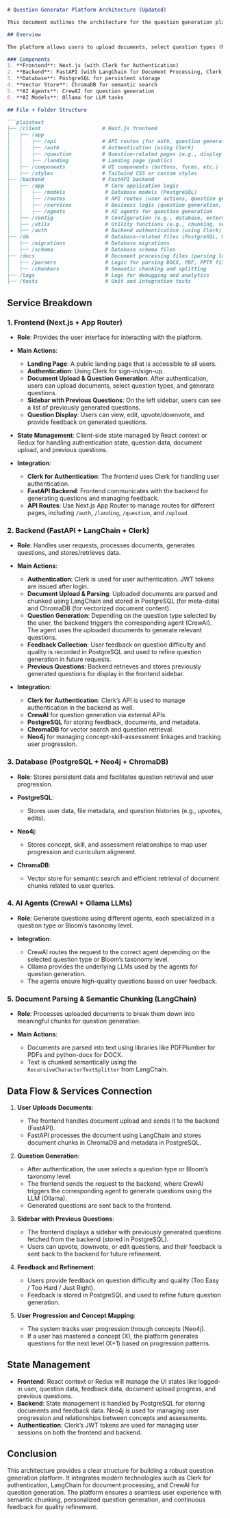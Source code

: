 
````markdown
# Question Generator Platform Architecture (Updated)

This document outlines the architecture for the question generation platform, incorporating the App Router, Clerk authentication on both frontend and backend, a public landing page, and a user interface to upload and generate questions.

## Overview

The platform allows users to upload documents, select question types (MCQ, Fill-in-the-Blank, etc.), and generate questions based on Bloom’s Taxonomy levels. Each question generation task is powered by a dedicated agent using an LLM. The system includes semantic chunking, concept-linking, curriculum alignment, and quality refinement based on user feedback.

### Components
1. **Frontend**: Next.js (with Clerk for Authentication)
2. **Backend**: FastAPI (with LangChain for Document Processing, Clerk for backend auth)
3. **Database**: PostgreSQL for persistent storage
4. **Vector Store**: ChromaDB for semantic search
5. **AI Agents**: CrewAI for question generation
6. **AI Models**: Ollama for LLM tasks

## File + Folder Structure

```plaintext
├── /client                    # Next.js frontend
│   ├── /app                 
│   │   ├── /api               # API routes (for auth, question generation)
│   │   ├── /auth              # Authentication (using Clerk)
│   │   ├── /question          # Question-related pages (e.g., display questions, settings)
│   │   ├── /landing           # Landing page (public)
│   ├── /components            # UI components (buttons, forms, etc.)
│   ├── /styles                # Tailwind CSS or custom styles
├── /backend                   # FastAPI backend
│   ├── /app                    # Core application logic
│   │   ├── /models             # Database models (PostgreSQL)
│   │   ├── /routes             # API routes (user actions, question generation)
│   │   ├── /services           # Business logic (question generation, document parsing)
│   │   ├── /agents             # AI agents for question generation
│   ├── /config                 # Configuration (e.g., database, external APIs)
│   ├── /utils                  # Utility functions (e.g., chunking, semantic search)
│   ├── /auth                   # Backend authentication (using Clerk)
├── /db                         # Database-related files (PostgreSQL, Neo4j for graphs)
│   ├── /migrations             # Database migrations
│   ├── /schema                 # Database schema files
├── /docs                       # Document processing files (parsing logic, language models)
│   ├── /parsers                # Logic for parsing DOCX, PDF, PPTX files
│   ├── /chunkers               # Semantic chunking and splitting
├── /logs                       # Logs for debugging and analytics
├── /tests                      # Unit and integration tests
````

## Service Breakdown

### 1. **Frontend (Next.js + App Router)**

* **Role**: Provides the user interface for interacting with the platform.
* **Main Actions**:

  * **Landing Page**: A public landing page that is accessible to all users.
  * **Authentication**: Using Clerk for sign-in/sign-up.
  * **Document Upload & Question Generation**: After authentication, users can upload documents, select question types, and generate questions.
  * **Sidebar with Previous Questions**: On the left sidebar, users can see a list of previously generated questions.
  * **Question Display**: Users can view, edit, upvote/downvote, and provide feedback on generated questions.
* **State Management**: Client-side state managed by React context or Redux for handling authentication state, question data, document upload, and previous questions.
* **Integration**:

  * **Clerk for Authentication**: The frontend uses Clerk for handling user authentication.
  * **FastAPI Backend**: Frontend communicates with the backend for generating questions and managing feedback.
  * **API Routes**: Use Next.js App Router to manage routes for different pages, including `/auth`, `/landing`, `/question`, and `/upload`.

### 2. **Backend (FastAPI + LangChain + Clerk)**

* **Role**: Handles user requests, processes documents, generates questions, and stores/retrieves data.
* **Main Actions**:

  * **Authentication**: Clerk is used for user authentication. JWT tokens are issued after login.
  * **Document Upload & Parsing**: Uploaded documents are parsed and chunked using LangChain and stored in PostgreSQL (for meta-data) and ChromaDB (for vectorized document content).
  * **Question Generation**: Depending on the question type selected by the user, the backend triggers the corresponding agent (CrewAI). The agent uses the uploaded documents to generate relevant questions.
  * **Feedback Collection**: User feedback on question difficulty and quality is recorded in PostgreSQL and used to refine question generation in future requests.
  * **Previous Questions**: Backend retrieves and stores previously generated questions for display in the frontend sidebar.
* **Integration**:

  * **Clerk for Authentication**: Clerk’s API is used to manage authentication in the backend as well.
  * **CrewAI** for question generation via external APIs.
  * **PostgreSQL** for storing feedback, documents, and metadata.
  * **ChromaDB** for vector search and question retrieval.
  * **Neo4j** for managing concept-skill-assessment linkages and tracking user progression.

### 3. **Database (PostgreSQL + Neo4j + ChromaDB)**

* **Role**: Stores persistent data and facilitates question retrieval and user progression.
* **PostgreSQL**:

  * Stores user data, file metadata, and question histories (e.g., upvotes, edits).
* **Neo4j**:

  * Stores concept, skill, and assessment relationships to map user progression and curriculum alignment.
* **ChromaDB**:

  * Vector store for semantic search and efficient retrieval of document chunks related to user queries.

### 4. **AI Agents (CrewAI + Ollama LLMs)**

* **Role**: Generate questions using different agents, each specialized in a question type or Bloom’s taxonomy level.
* **Integration**:

  * CrewAI routes the request to the correct agent depending on the selected question type or Bloom’s taxonomy level.
  * Ollama provides the underlying LLMs used by the agents for question generation.
  * The agents ensure high-quality questions based on user feedback.

### 5. **Document Parsing & Semantic Chunking (LangChain)**

* **Role**: Processes uploaded documents to break them down into meaningful chunks for question generation.
* **Main Actions**:

  * Documents are parsed into text using libraries like PDFPlumber for PDFs and python-docx for DOCX.
  * Text is chunked semantically using the `RecursiveCharacterTextSplitter` from LangChain.

## Data Flow & Services Connection

1. **User Uploads Documents**:

   * The frontend handles document upload and sends it to the backend (FastAPI).
   * FastAPI processes the document using LangChain and stores document chunks in ChromaDB and metadata in PostgreSQL.

2. **Question Generation**:

   * After authentication, the user selects a question type or Bloom’s taxonomy level.
   * The frontend sends the request to the backend, where CrewAI triggers the corresponding agent to generate questions using the LLM (Ollama).
   * Generated questions are sent back to the frontend.

3. **Sidebar with Previous Questions**:

   * The frontend displays a sidebar with previously generated questions fetched from the backend (stored in PostgreSQL).
   * Users can upvote, downvote, or edit questions, and their feedback is sent back to the backend for future refinement.

4. **Feedback and Refinement**:

   * Users provide feedback on question difficulty and quality (Too Easy / Too Hard / Just Right).
   * Feedback is stored in PostgreSQL and used to refine future question generation.

5. **User Progression and Concept Mapping**:

   * The system tracks user progression through concepts (Neo4j).
   * If a user has mastered a concept (X), the platform generates questions for the next level (X+1) based on progression patterns.

## State Management

* **Frontend**: React context or Redux will manage the UI states like logged-in user, question data, feedback data, document upload progress, and previous questions.
* **Backend**: State management is handled by PostgreSQL for storing documents and feedback data. Neo4j is used for managing user progression and relationships between concepts and assessments.
* **Authentication**: Clerk’s JWT tokens are used for managing user sessions on both the frontend and backend.

## Conclusion

This architecture provides a clear structure for building a robust question generation platform. It integrates modern technologies such as Clerk for authentication, LangChain for document processing, and CrewAI for question generation. The platform ensures a seamless user experience with semantic chunking, personalized question generation, and continuous feedback for quality refinement.

```

```
